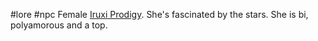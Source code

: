  #lore #npc
Female [Iruxi Prodigy](https://2e.aonprd.com/Monsters.aspx?ID=1656). She's fascinated by the stars.
She is bi, polyamorous and a top.